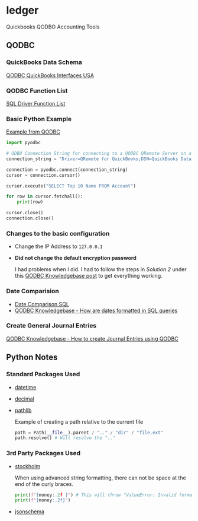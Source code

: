 # ledger

Quickbooks QODBO Accounting Tools

## QODBC

### QuickBooks Data Schema

[QODBC QuickBooks Interfaces USA](https://doc.qodbc.com/qodbc/usa/)

### QODBC Function List

[SQL Driver Function List](https://support.flexquarters.com/esupport/index.php?/Knowledgebase/Article/View/2343)

### Basic Python Example

[Example from QODBC](https://support.flexquarters.com/esupport/index.php?/Knowledgebase/Article/View/2738/0/qodbc-desktop-how-to-connect-to-qodbc-using-python)

```python
import pyodbc

# ODBO Connection String for connecting to a QODBC QRemote Server on a 64-Bit Machine.
connection_string = "Driver=QRemote for QuickBooks;DSN=QuickBooks Data 64-Bit QRemote;"

connection = pyodbc.connect(connection_string)
cursor = connection.cursor()

cursor.execute("SELECT Top 10 Name FROM Account")

for row in cursor.fetchall():
    print(row)

cursor.close()
connection.close()
```

### Changes to the basic configuration

- Change the IP Address to `127.0.0.1`
- **Did not change the default encryption password**

    I had problems when I did. I had to follow the steps in *Solution 2* under this [QODBC Knowledgebase post](https://support.flexquarters.com/esupport/index.php?/Knowledgebase/Article/View/2642/0/qodbc-desktop-troubleshooting---getting-wrong-client-encyptkey-setting-error) to get everything working.


### Date Comparision

- [Date Comparison SQL](https://stackoverflow.com/questions/25551628/trouble-with-qodbc-sql)
- [QODBC Knowledgebase - How are dates formatted in SQL queries](https://support.flexquarters.com/esupport/index.php?/Default/Knowledgebase/Article/View/2203/50/how-are-dates-formatted-in-sql-queries-when-using-the-quickbooks-generated-time-stamps)


### Create General Journal Entries

[QODBC Knowledgebase - How to create Journal Entries using QODBC](https://support.flexquarters.com/esupport/index.php?/Knowledgebase/Article/View/1618/0/qodbc-desktop-how-to-create-journal-entries-using-qodbc)

## Python Notes

### Standard Packages Used

- [datetime](https://docs.python.org/3/library/datetime.html)
- [decimal](https://docs.python.org/3/library/decimal.html)
- [pathlib](https://docs.python.org/3/library/pathlib.html)

    Example of creating a path relative to the current file

    ```python
    path = Path(__file__).parent / ".." / "dir" / "file.ext"
    path.resolve() # Will resolve the ".."
    ```

### 3rd Party Packages Used

- [stockholm](https://github.com/kalaspuff/stockholm)

    When using advanced string formatting, there can not be space at the end of the curly braces.

    ```python
    print(f"{money:.2f }") # This will throw "ValueError: Invalid format specifier"
    print(f"{money:.2f}")
    ```

- [jsonschema](https://github.com/Julian/jsonschema)
